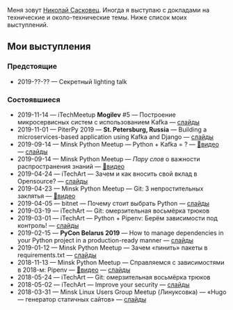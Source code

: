 Меня зовут [Николай Сасковец](https://github.com/shurph). Иногда я выступаю с докладами на технические и около-технические темы. Ниже список моих выступлений.

## Мои выступления


### Предстоящие
- 2019-??-??
  — Секретный lighting talk


### Состоявшиеся
- 2019-11-14
  — iTechMeetup **Mogilev** #5
  — Построение микросервисных систем с использованием Kafka
  — [слайды](https://shurph.github.io/talks/kafka-mogilev)
- 2019-11-01
  — PiterPy 2019
  — **St. Petersburg, Russia**
  — Building a microservices-based application using Kafka and Django
  — [слайды](https://shurph.github.io/talks/kafka-piterpy/)
- 2019-09-14
  — Minsk Python Meetup
  — Python + Kafka = ?
  — [🎥видео](https://www.youtube.com/watch?v=4HFAM9u1wKk&list=PLjiAaL1HtGPaMPlrZGCDzUCTsVAyTbHJ4&index=13)
  — [слайды](https://shurph.github.io/talks/python-kafka/)
- 2019-09-14
  — Minsk Python Meetup
  — _Пару слов_ о важности распространения знаний
  — [🎥видео](https://www.youtube.com/watch?v=kfVUE0QY7Jc&list=PLjiAaL1HtGPaMPlrZGCDzUCTsVAyTbHJ4&index=6&t=66)
- 2019-04-24
  — iTechArt
  — Зачем и как вносить свой вклад в Opensource?
  — [слайды](https://shurph.github.io/talks/opensource-taking-part/)
- 2019-04-23
  — Minsk Python Meetup
  — Git: 3 непростительных заклятья
  — [🎥видео](https://www.youtube.com/watch?v=OBrN-gwz8ec&list=PLjiAaL1HtGPaMPlrZGCDzUCTsVAyTbHJ4)
- 2019-04-05
  — bitnet
  — Почему стоит выбрать Python
  — [слайды](https://shurph.github.io/talks/python-choose-it/)
- 2019-03-19
  — iTechArt
  — Git: омерзительная восьмёрка трюков
- 2019-03-01
  — iTechArt
  — Python + Pipenv: Берём зависимости под контроль!
  — [слайды](https://shurph.github.io/talks/python-dependencies-under-control/)
- 2019-02-15
  — **PyCon Belarus 2019**
  — How to manage dependencies in your Python project  in a production-ready manner
  — [слайды](https://shurph.github.io/talks/python-manage-dependencies/)
- 2019-01-12
  — Minsk Python Meetup
  — Зачем «пинить» пакеты в requirements.txt
  — [слайды](https://shurph.github.io/talks/python-pin-it/)
- 2018-11-13
  — Minsk Python Meetup
  — Справляемся с зависимостями в 2018-м: Pipenv
  — [🎥видео](https://www.youtube.com/watch?v=4lW2iZz7WBc)
  — [слайды](https://shurph.github.io/talks/pipenv/)
- 2018-05-24
  — iTechArt
  — Git: омерзительная восьмёрка трюков
- 2018-05-02
  — iTechArt
  — Improve your security
  — [слайды](https://www.slideshare.net/NikolaySaskovets/improve-your-security-2018)
- 2018-03-31
  — Minsk Linux Users Group Meetup (Линуксовка)
  — «Hugo — генератор статичных сайтов»
  — [слайды](https://www.slideshare.net/NikolaySaskovets/hugo-hugo-static-site-generator)
